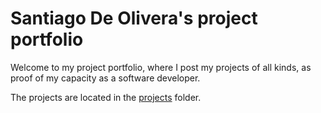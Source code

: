 # Santiago De Olivera's project portfolio

Welcome to my project portfolio, where I post my projects of all kinds, as proof of my capacity as a software developer.

The projects are located in the [projects](./projects) folder.
